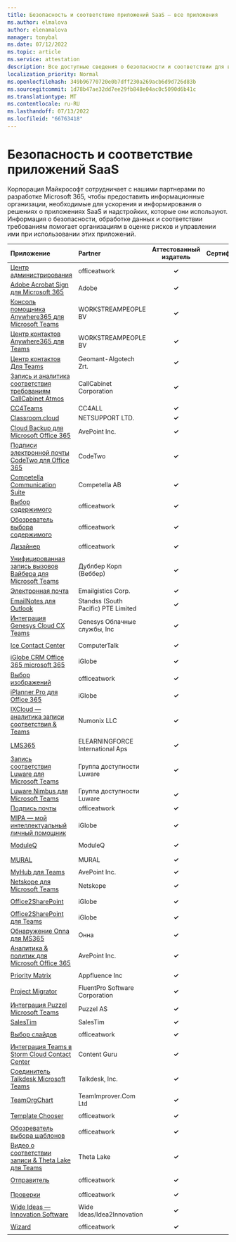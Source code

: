 ```yaml
---
title: Безопасность и соответствие приложений SaaS — все приложения
ms.author: elmalova
author: elenamalova
manager: tonybal
ms.date: 07/12/2022
ms.topic: article
ms.service: attestation
description: Все доступные сведения о безопасности и соответствии для всех приложений SaaS.
localization_priority: Normal
ms.openlocfilehash: 349b96770720e0b7dff230a269acb6d9d726d83b
ms.sourcegitcommit: 1d78b47ae32dd7ee29fb848e04ac0c5090d6b41c
ms.translationtype: MT
ms.contentlocale: ru-RU
ms.lasthandoff: 07/13/2022
ms.locfileid: "66763418"
---
```

# <a name="saas-apps-security-and-compliance"></a>Безопасность и соответствие приложений SaaS

Корпорация Майкрософт сотрудничает с нашими партнерами по разработке Microsoft 365, чтобы предоставить информационные организации, необходимые для ускорения и информирования о решениях о приложениях SaaS и надстройких, которые они используют. Информация о безопасности, обработке данных и соответствии требованиям помогает организациям в оценке рисков и управлении ими при использовании этих приложений.

| **Приложение** | **Partner** | **Аттестованный издатель** | **Сертифицировано** |
|:--------|:------------|:----------------------:|:-------------:|
| [Центр администрирования](./officeatwork-admin-center.md) | officeatwork | **✓** | <img alt="Certified application badge" src="../media/certified-badge.png" height="25" width="25" /> |
| [Adobe Acrobat Sign для Microsoft 365](./adobe-acrobat-sign-for-microsoft-365.md) | Adobe | **✓** | <img alt="Certified application badge" src="../media/certified-badge.png" height="25" width="25" /> |
| [Консоль помощника Anywhere365 для Microsoft Teams](./workstreampeople-bv-anywhere365-attendant-console-for-microsoft-teams.md) | WORKSTREAMPEOPLE BV | **✓** |  |
| [Центр контактов Anywhere365 для Teams](./workstreampeople-bv-anywhere365-contact-center-for-teams.md) | WORKSTREAMPEOPLE BV | **✓** | <img alt="Certified application badge" src="../media/certified-badge.png" height="25" width="25" /> |
| [Центр контактов Для Teams](./geomant-algotech-zrt-buzzeasy-contact-center-for-teams.md) | Geomant-Algotech Zrt. | **✓** | <img alt="Certified application badge" src="../media/certified-badge.png" height="25" width="25" /> |
| [Запись и аналитика соответствия требованиям CallCabinet Atmos](./callcabinet-corporation-atmos-compliance-recording-and-analytics.md) | CallCabinet Corporation | **✓** | <img alt="Certified application badge" src="../media/certified-badge.png" height="25" width="25" /> |
| [CC4Teams](./cc4all-cc4teams.md) | CC4ALL | **✓** |  |
| [Classroom.cloud](./netsupport-ltd-classroomcloud.md) | NETSUPPORT LTD. | **✓** |  |
| [Cloud Backup для Microsoft Office 365](./avepoint-inc-cloud-backup-for-microsoft-office-365.md) | AvePoint Inc. | **✓** | <img alt="Certified application badge" src="../media/certified-badge.png" height="25" width="25" /> |
| [Подписи электронной почты CodeTwo для Office 365](./codetwo-email-signatures-for-office-365.md) | CodeTwo | **✓** | <img alt="Certified application badge" src="../media/certified-badge.png" height="25" width="25" /> |
| [Competella Communication Suite](./competella-ab-communication-suite.md) | Competella AB | **✓** | <img alt="Certified application badge" src="../media/certified-badge.png" height="25" width="25" /> |
| [Выбор содержимого](./officeatwork-content-chooser.md) | officeatwork | **✓** | <img alt="Certified application badge" src="../media/certified-badge.png" height="25" width="25" /> |
| [Обозреватель выбора содержимого](./officeatwork-content-chooser-browser.md) | officeatwork | **✓** | <img alt="Certified application badge" src="../media/certified-badge.png" height="25" width="25" /> |
| [Дизайнер](./officeatwork-designer.md) | officeatwork | **✓** | <img alt="Certified application badge" src="../media/certified-badge.png" height="25" width="25" /> |
| [Унифицированная запись  вызовов Вайбера для Microsoft Teams](./dubber-corp-unified-call-recording-for-microsoft-teams.md) | Дублбер Корп (Веббер) | **✓** | <img alt="Certified application badge" src="../media/certified-badge.png" height="25" width="25" /> |
| [Электронная почта](./emailgistics-corp.md) | Emailgistics Corp. | **✓** |  |
| [EmailNotes для Outlook](./standss-south-pacific-pte-limited-emailnotes-for-outlook.md) | Standss (South Pacific) PTE Limited | **✓** |  |
| [Интеграция Genesys Cloud CX Teams](./genesys-cloud-services-inc-cx-teams-integration.md) | Genesys Облачные службы, Inc | **✓** | <img alt="Certified application badge" src="../media/certified-badge.png" height="25" width="25" /> |
| [Ice Contact Center](./computertalk-ice-contact-center.md) | ComputerTalk | **✓** | <img alt="Certified application badge" src="../media/certified-badge.png" height="25" width="25" /> |
| [iGlobe CRM Office 365 microsoft 365](./iglobe-crm-office-365-for-microsoft.md) | iGlobe | **✓** | <img alt="Certified application badge" src="../media/certified-badge.png" height="25" width="25" /> |
| [Выбор изображений](./officeatwork-image-chooser.md) | officeatwork | **✓** | <img alt="Certified application badge" src="../media/certified-badge.png" height="25" width="25" /> |
| [iPlanner Pro для Office 365](./iglobe-iplanner-pro-for-office-365.md) | iGlobe | **✓** | <img alt="Certified application badge" src="../media/certified-badge.png" height="25" width="25" /> |
| [IXCloud — аналитика записи соответствия &amp; Teams](./numonix-llc-ixcloud-teams-compliance-recordingintelligence.md) | Numonix LLC | **✓** | <img alt="Certified application badge" src="../media/certified-badge.png" height="25" width="25" /> |
| [LMS365](./elearningforce-international-aps-lms365.md) | ELEARNINGFORCE International Aps | **✓** | <img alt="Certified application badge" src="../media/certified-badge.png" height="25" width="25" /> |
| [Запись соответствия Luware для Microsoft Teams](./luware-ag-compliance-recording-for-microsoft-teams.md) | Группа доступности Luware | **✓** |  |
| [Luware Nimbus для Microsoft Teams](./luware-ag-nimbus-for-microsoft-teams.md) | Группа доступности Luware | **✓** | <img alt="Certified application badge" src="../media/certified-badge.png" height="25" width="25" /> |
| [Подпись почты](./officeatwork-mail-signature.md) | officeatwork | **✓** |  |
| [MIPA — мой интеллектуальный личный помощник](./iglobe-mipa-my-intelligent-personal-assistant.md) | iGlobe | **✓** | <img alt="Certified application badge" src="../media/certified-badge.png" height="25" width="25" /> |
| [ModuleQ](./moduleq.md) | ModuleQ | **✓** | <img alt="Certified application badge" src="../media/certified-badge.png" height="25" width="25" /> |
| [MURAL](./mural.md) | MURAL | **✓** | <img alt="Certified application badge" src="../media/certified-badge.png" height="25" width="25" /> |
| [MyHub для Teams](./avepoint-inc-myhub-for-teams.md) | AvePoint Inc. | **✓** |  |
| [Netskope для Microsoft Teams](./netskope-for-microsoft-teams.md) | Netskope | **✓** |  |
| [Office2SharePoint](./iglobe-office2sharepoint.md) | iGlobe | **✓** | <img alt="Certified application badge" src="../media/certified-badge.png" height="25" width="25" /> |
| [Office2SharePoint для Teams](./iglobe-office2sharepoint-for-teams.md) | iGlobe | **✓** | <img alt="Certified application badge" src="../media/certified-badge.png" height="25" width="25" /> |
| [Обнаружение Onna для MS365](./onna-discovery-for-ms365.md) | Онна | **✓** |  |
| [Аналитика &amp; политик для Microsoft Office 365](./avepoint-inc-policiesinsights-for-microsoft-office-365.md) | AvePoint Inc. | **✓** | <img alt="Certified application badge" src="../media/certified-badge.png" height="25" width="25" /> |
| [Priority Matrix](./appfluence-inc-priority-matrix.md) | Appfluence Inc | **✓** | <img alt="Certified application badge" src="../media/certified-badge.png" height="25" width="25" /> |
| [Project Migrator](./fluentpro-software-corporation-project-migrator.md) | FluentPro Software Corporation | **✓** |  |
| [Интеграция Puzzel Microsoft Teams](./puzzel-as-microsoft-teams-integration.md) | Puzzel AS | **✓** | <img alt="Certified application badge" src="../media/certified-badge.png" height="25" width="25" /> |
| [SalesTim](./salestim.md) | SalesTim | **✓** |  |
| [Выбор слайдов](./officeatwork-slide-chooser.md) | officeatwork | **✓** | <img alt="Certified application badge" src="../media/certified-badge.png" height="25" width="25" /> |
| [Интеграция Teams в Storm Cloud Contact Center](./content-guru-storm-cloud-contact-center-teams-integration.md) | Content Guru | **✓** | <img alt="Certified application badge" src="../media/certified-badge.png" height="25" width="25" /> |
| [Соединитель Talkdesk Microsoft Teams](./talkdesk-inc-microsoft-teams-connector.md) | Talkdesk, Inc. | **✓** | <img alt="Certified application badge" src="../media/certified-badge.png" height="25" width="25" /> |
| [TeamOrgChart](./teamimprovercom-ltd-teamorgchart.md) | TeamImprover.Com Ltd | **✓** |  |
| [Template Chooser](./officeatwork-template-chooser.md) | officeatwork | **✓** | <img alt="Certified application badge" src="../media/certified-badge.png" height="25" width="25" /> |
| [Обозреватель выбора шаблонов](./officeatwork-template-chooser-browser.md) | officeatwork | **✓** | <img alt="Certified application badge" src="../media/certified-badge.png" height="25" width="25" /> |
| [Видео о соответствии записи &amp; Theta Lake для Teams](./theta-lake-recordingcompliance-for-teams-video.md) | Theta Lake | **✓** | <img alt="Certified application badge" src="../media/certified-badge.png" height="25" width="25" /> |
| [Отправитель](./officeatwork-uploader.md) | officeatwork | **✓** | <img alt="Certified application badge" src="../media/certified-badge.png" height="25" width="25" /> |
| [Проверки](./officeatwork-verifier.md) | officeatwork | **✓** | <img alt="Certified application badge" src="../media/certified-badge.png" height="25" width="25" /> |
| [Wide Ideas — Innovation Software](./wide-ideasidea2innovation-ideas-innovation-software.md) | Wide Ideas/Idea2Innovation | **✓** |  |
| [Wizard](./officeatwork-wizard.md) | officeatwork | **✓** | <img alt="Certified application badge" src="../media/certified-badge.png" height="25" width="25" /> |
